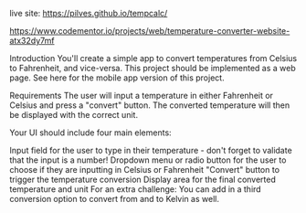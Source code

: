 live site: https://pilves.github.io/tempcalc/

https://www.codementor.io/projects/web/temperature-converter-website-atx32dy7mf

Introduction
You'll create a simple app to convert temperatures from Celsius to Fahrenheit, and vice-versa. This project should be implemented as a web page. See here for the mobile app version of this project.

Requirements
The user will input a temperature in either Fahrenheit or Celsius and press a "convert" button. The converted temperature will then be displayed with the correct unit.

Your UI should include four main elements:

Input field for the user to type in their temperature - don't forget to validate that the input is a number!
Dropdown menu or radio button for the user to choose if they are inputting in Celsius or Fahrenheit
"Convert" button to trigger the temperature conversion
Display area for the final converted temperature and unit
For an extra challenge: You can add in a third conversion option to convert from and to Kelvin as well.
